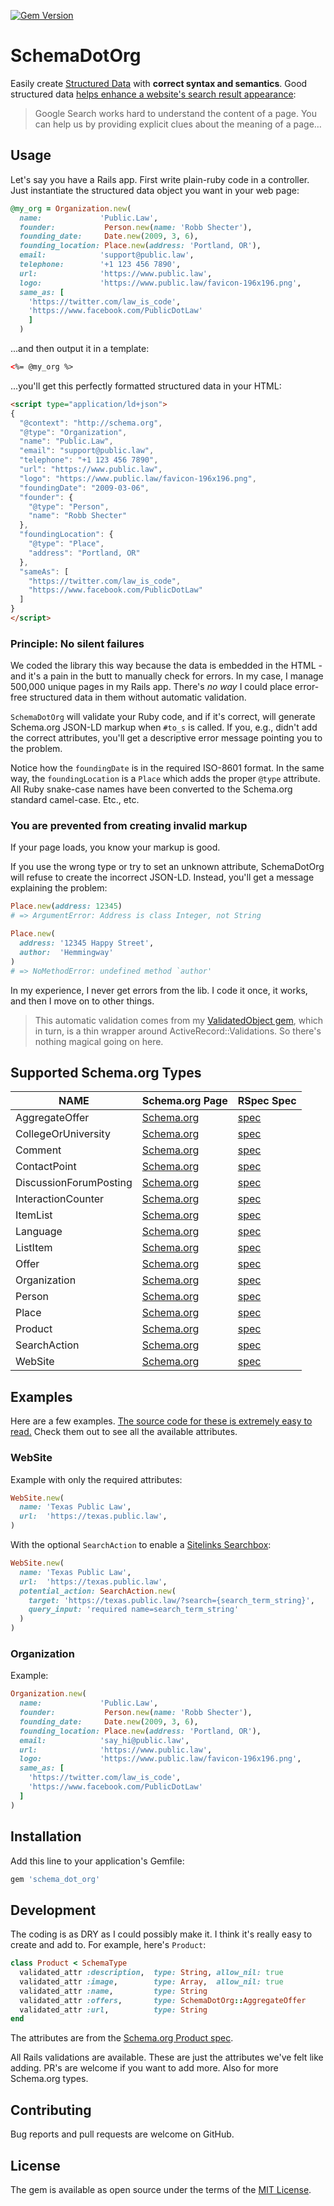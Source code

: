 [![Gem Version](https://badge.fury.io/rb/schema_dot_org.svg)](https://badge.fury.io/rb/schema_dot_org)

# SchemaDotOrg

Easily create [Structured Data](https://developers.google.com/search/docs/guides/intro-structured-data) with **correct syntax and semantics**.
Good structured data [helps enhance a website's search result appearance](https://developers.google.com/search/docs/guides/enhance-site):

> Google Search works hard to understand the content of a page. You can help us by providing explicit clues about the meaning of a page…

## Usage

Let's say you have a Rails app. First write plain-ruby code in a controller. Just instantiate
the structured data object you want in your web page:

```ruby
@my_org = Organization.new(
  name:             'Public.Law',
  founder:           Person.new(name: 'Robb Shecter'),
  founding_date:     Date.new(2009, 3, 6),
  founding_location: Place.new(address: 'Portland, OR'),
  email:            'support@public.law',
  telephone:        '+1 123 456 7890',
  url:              'https://www.public.law',
  logo:             'https://www.public.law/favicon-196x196.png',
  same_as: [
    'https://twitter.com/law_is_code',
    'https://www.facebook.com/PublicDotLaw'
    ]
  )
```

...and then output it in a template:

```html
<%= @my_org %>
```

...you'll get this perfectly formatted structured data in your HTML:

```html
<script type="application/ld+json">
{
  "@context": "http://schema.org",
  "@type": "Organization",
  "name": "Public.Law",
  "email": "support@public.law",
  "telephone": "+1 123 456 7890",
  "url": "https://www.public.law",
  "logo": "https://www.public.law/favicon-196x196.png",
  "foundingDate": "2009-03-06",
  "founder": {
    "@type": "Person",
    "name": "Robb Shecter"
  },
  "foundingLocation": {
    "@type": "Place",
    "address": "Portland, OR"
  },
  "sameAs": [
    "https://twitter.com/law_is_code",
    "https://www.facebook.com/PublicDotLaw"
  ]
}
</script>
```

### Principle: No silent failures

We coded the library this way because the data is embedded in the HTML - and it's a
pain in the butt to manually check for errors. In my case, I manage 500,000 unique
pages in my Rails app. There's _no way_ I could place error-free structured data in
them without automatic validation.

`SchemaDotOrg` will validate your Ruby code, and if it's correct, will generate Schema.org JSON-LD markup when `#to_s`
is called. If you, e.g., didn't add the correct attributes, you'll get a descriptive error message pointing
you to the problem.

Notice how the `foundingDate` is in the required ISO-8601 format. In the same way, the `foundingLocation` is a `Place`
which adds the proper `@type` attribute. All Ruby snake-case names have been converted to the Schema.org standard camel-case.
Etc., etc.

### You are prevented from creating invalid markup

If your page loads, you know your markup is good.

If you use the wrong type or try to set an unknown attribute, SchemaDotOrg will
refuse to create the incorrect JSON-LD. Instead, you'll get a message explaining
the problem:

```ruby
Place.new(address: 12345)
# => ArgumentError: Address is class Integer, not String

Place.new(
  address: '12345 Happy Street',
  author:  'Hemmingway'
)
# => NoMethodError: undefined method `author'
```

In my experience, I never get errors from the lib. I code it once, it works, and then
I move on to other things.

> This automatic validation comes from my [ValidatedObject gem](https://github.com/dogweather/validated_object), which in turn,
> is a thin wrapper around ActiveRecord::Validations. So there's nothing magical going on here.

## Supported Schema.org Types

| NAME                   | Schema.org Page                                         | RSpec Spec                                                                                                            |
| ---------------------- | ------------------------------------------------------- | --------------------------------------------------------------------------------------------------------------------- |
| AggregateOffer         | [Schema.org](https://schema.org/AggregateOffer)         | [spec](https://github.com/dogweather/schema-dot-org/blob/master/spec/schema_dot_org/aggregate_offer_spec.rb)          |
| CollegeOrUniversity    | [Schema.org](https://schema.org/CollegeOrUniversity)    | [spec](https://github.com/dogweather/schema-dot-org/blob/master/spec/schema_dot_org/college_or_university_spec.rb)    |
| Comment                | [Schema.org](https://schema.org/Comment)                | [spec](https://github.com/dogweather/schema-dot-org/blob/master/spec/schema_dot_org/comment_spec.rb)                  |
| ContactPoint           | [Schema.org](https://schema.org/ContactPoint)           | [spec](https://github.com/dogweather/schema-dot-org/blob/master/spec/schema_dot_org/contact_point_spec.rb)            |
| DiscussionForumPosting | [Schema.org](https://schema.org/DiscussionForumPosting) | [spec](https://github.com/dogweather/schema-dot-org/blob/master/spec/schema_dot_org/discussion_forum_posting_spec.rb) |
| InteractionCounter     | [Schema.org](https://schema.org/InteractionCounter)     | [spec](https://github.com/dogweather/schema-dot-org/blob/master/spec/schema_dot_org/interaction_counter_spec.rb)      |
| ItemList               | [Schema.org](https://schema.org/ItemList)               | [spec](https://github.com/dogweather/schema-dot-org/blob/master/spec/schema_dot_org/item_list_spec.rb)                |
| Language               | [Schema.org](https://schema.org/Language)               | [spec](https://github.com/dogweather/schema-dot-org/blob/master/spec/schema_dot_org/language_spec.rb)                 |
| ListItem               | [Schema.org](https://schema.org/ListItem)               | [spec](https://github.com/dogweather/schema-dot-org/blob/master/spec/schema_dot_org/list_item_spec.rb)                |
| Offer                  | [Schema.org](https://schema.org/Offer)                  | [spec](https://github.com/dogweather/schema-dot-org/blob/master/spec/schema_dot_org/offer_spec.rb)                    |
| Organization           | [Schema.org](https://schema.org/Organization)           | [spec](https://github.com/dogweather/schema-dot-org/blob/master/spec/schema_dot_org/organization_spec.rb)             |
| Person                 | [Schema.org](https://schema.org/Person)                 | [spec](https://github.com/dogweather/schema-dot-org/blob/master/spec/schema_dot_org/person_spec.rb)                   |
| Place                  | [Schema.org](https://schema.org/Place)                  | [spec](https://github.com/dogweather/schema-dot-org/blob/master/spec/schema_dot_org/place_spec.rb)                    |
| Product                | [Schema.org](https://schema.org/Product)                | [spec](https://github.com/dogweather/schema-dot-org/blob/master/spec/schema_dot_org/product_spec.rb)                  |
| SearchAction           | [Schema.org](https://schema.org/SearchAction)           | [spec](https://github.com/dogweather/schema-dot-org/blob/master/spec/schema_dot_org/search_action_spec.rb)            |
| WebSite                | [Schema.org](https://schema.org/WebSite)                | [spec](https://github.com/dogweather/schema-dot-org/blob/master/spec/schema_dot_org/web_site_spec.rb)                 |

## Examples

Here are a few examples. [The source code for these is extremely easy to read.](https://github.com/dogweather/schema-dot-org/tree/master/lib/schema_dot_org)  Check them out to see all the available attributes.

### WebSite

Example with only the required attributes:

```ruby
WebSite.new(
  name: 'Texas Public Law',
  url:  'https://texas.public.law',
)
```

With the optional `SearchAction` to enable a [Sitelinks Searchbox](https://developers.google.com/search/docs/data-types/sitelinks-searchbox):

```ruby
WebSite.new(
  name: 'Texas Public Law',
  url:  'https://texas.public.law',
  potential_action: SearchAction.new(
    target: 'https://texas.public.law/?search={search_term_string}',
    query_input: 'required name=search_term_string'
  )
)
```

### Organization

Example:

```ruby
Organization.new(
  name:             'Public.Law',
  founder:           Person.new(name: 'Robb Shecter'),
  founding_date:     Date.new(2009, 3, 6),
  founding_location: Place.new(address: 'Portland, OR'),
  email:            'say_hi@public.law',
  url:              'https://www.public.law',
  logo:             'https://www.public.law/favicon-196x196.png',
  same_as: [
    'https://twitter.com/law_is_code',
    'https://www.facebook.com/PublicDotLaw'
  ]
)
```


## Installation

Add this line to your application's Gemfile:

```ruby
gem 'schema_dot_org'
```

## Development

The coding is as DRY as I could possibly make it. I think it's really
easy to create and add to. For example, here's `Product`:

```ruby
class Product < SchemaType
  validated_attr :description,  type: String, allow_nil: true
  validated_attr :image,        type: Array,  allow_nil: true
  validated_attr :name,         type: String
  validated_attr :offers,       type: SchemaDotOrg::AggregateOffer
  validated_attr :url,          type: String
end
```

The attributes are from the [Schema.org Product spec](https://schema.org/Product).

All Rails validations are available. These are just the attributes we've felt like
adding. PR's are welcome if you want to add more. Also for more Schema.org types.


## Contributing

Bug reports and pull requests are welcome on GitHub.

## License

The gem is available as open source under the terms of the [MIT License](https://opensource.org/licenses/MIT).
